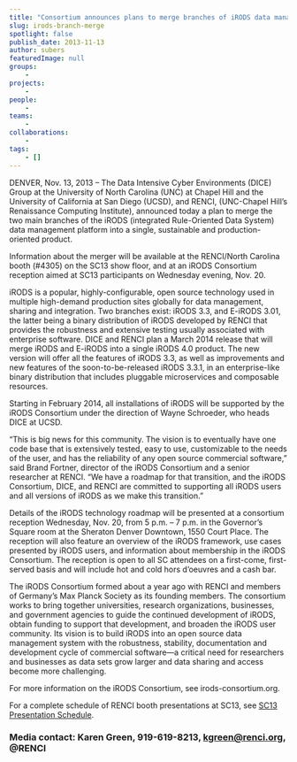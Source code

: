 ```yaml
---
title: "Consortium announces plans to merge branches of iRODS data management platform"
slug: irods-branch-merge
spotlight: false
publish_date: 2013-11-13
author: subers
featuredImage: null
groups:
    - 
projects:
    - 
people:
    - 
teams: 
    - 
collaborations:
    - 
tags:
    - []
---
```

DENVER, Nov. 13, 2013 – The Data Intensive Cyber Environments (DICE) Group at the University of North Carolina (UNC) at Chapel Hill and the University of California at San Diego (UCSD), and RENCI, (UNC-Chapel Hill’s Renaissance Computing Institute), announced today a plan to merge the two main branches of the iRODS (integrated Rule-Oriented Data System) data management platform into a single, sustainable and production-oriented product.  <!--more-->

Information about the merger will be available at the RENCI/North Carolina booth (#4305) on the SC13 show floor, and at an iRODS Consortium reception aimed at SC13 participants on Wednesday evening, Nov. 20.

iRODS is a popular, highly-configurable, open source technology used in multiple high-demand production sites globally for data management, sharing and integration. Two branches exist: iRODS 3.3, and E-iRODS 3.01, the latter being a binary distribution of iRODS developed by RENCI that provides the robustness and extensive testing usually associated with enterprise software. DICE and RENCI plan a March 2014 release that will merge iRODS and E-iRODS into a single iRODS 4.0 product. The new version will offer all the features of iRODS 3.3, as well as improvements and new features of the soon-to-be-released iRODS 3.3.1, in an enterprise-like binary distribution that includes pluggable microservices and composable resources.

Starting in February 2014, all installations of iRODS will be supported by the iRODS Consortium under the direction of Wayne Schroeder, who heads DICE at UCSD.

“This is big news for this community. The vision is to eventually have one code base that is extensively tested, easy to use, customizable to the needs of the user, and has the reliability of any open source commercial software,” said Brand Fortner, director of the iRODS Consortium and a senior researcher at RENCI. “We have a roadmap for that transition, and the iRODS Consortium, DICE, and RENCI are committed to supporting all iRODS users and all versions of iRODS as we make this transition.”

Details of the iRODS technology roadmap will be presented at a consortium reception Wednesday, Nov. 20, from 5 p.m. – 7 p.m. in the Governor’s Square room at the Sheraton Denver Downtown, 1550 Court Place. The reception will also feature an overview of the iRODS framework, use cases presented by iRODS users, and information about membership in the iRODS Consortium. The reception is open to all SC attendees on a first-come, first-served basis and will include hot and cold hors d’oeuvres and a cash bar.

The iRODS Consortium formed about a year ago with RENCI and members of Germany’s Max Planck Society as its founding members. The consortium works to bring together universities, research organizations, businesses, and government agencies to guide the continued development of iRODS, obtain funding to support that development, and broaden the iRODS user community. Its vision is to build iRODS into an open source data management system with the robustness, stability, documentation and development cycle of commercial software—a critical need for researchers and businesses as data sets grow larger and data sharing and access become more challenging.

For more information on the iRODS Consortium, see irods-consortium.org.

For a complete schedule of RENCI booth presentations at SC13, see <a href="http://www.renci.org/SC13-schedule">SC13 Presentation Schedule</a>.

### Media contact: Karen Green, 919-619-8213, kgreen@renci.org, @RENCI
